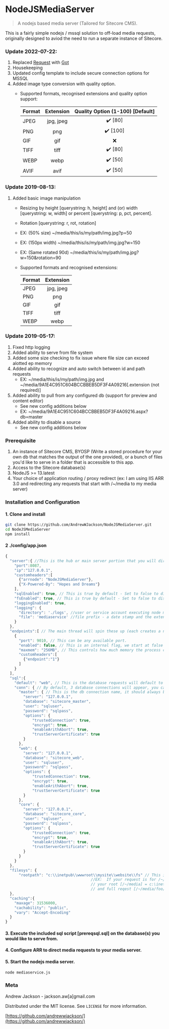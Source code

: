 # NodeJSMediaServer
> A nodejs based media server (Tailored for Sitecore CMS).


This is a fairly simple nodejs / mssql solution to off-load media requests, originally designed to aviod the need to run a separate instance of Sitecore.

### Update 2022-07-22:
1. Replaced [Request](https://github.com/request/request) with [Got](https://github.com/sindresorhus/got)
2. Housekeeping
3. Updated config template to include secure connection options for MSSQL
4. Added image type conversion with quality option. 
    * Supported formats, recognised extensions and quality option support:

        | Format  | Extension | Quality Option (1-100) [Default]  |
        | :---    |   :----:  |       :----:                      |
        | JPEG  |   jpg, jpeg | ✔️ [80] |
        | PNG   |   png       | ✔️ [100] |
        | GIF   |   gif       | ❌ |
        | TIFF  |   tiff      | ✔️ [80] |
        | WEBP  |   webp      | ✔️ [50] |
        | AVIF  |   avif      | ✔️ [50] |

### Update 2019-08-13:
1. Added basic image manipulation
    * Resizing by height [querystring: h, height] and (or) width [querystring: w, width] 
      or percent [querystring: p, pct, percent].
    * Rotation [querystring: r, rot, rotation]
    * EX: (50% size) ~/media/this/is/my/path/img.jpg?p=50
    * EX: (150px width) ~/media/this/is/my/path/img.jpg?w=150
    * EX: (Same rotated 90d) ~/media/this/is/my/path/img.jpg?w=150&rotation=90
    * Supported formats and recognised extensions:

      | Format  | Extension |
      | :---    |   :----:  |
      | JPEG  |   jpg, jpeg |
      | PNG   |   png       |
      | GIF   |   gif       |
      | TIFF  |   tiff      |
      | WEBP  |   webp      |

### Update 2019-05-17:
1. Fixed http logging
2. Added ability to serve from file system
3. Added some size checking to fix issue where file size can exceed alotted ep memory
4. Added ability to recognize and auto switch between id and path requests
    * EX: ~/media/this/is/my/path/img.jpg and ~/media/9A1E4C951C604BCCBBEB5DF3F4A09216[.extension (not required)]
5. Added ability to pull from any configured db (support for preview and content editor)
    * See new config additions below
    * EX: ~/media/9A1E4C951C604BCCBBEB5DF3F4A09216.aspx?db=master
6. Added ability to disable a source
    * See new config additions below

### Prerequisite

1. An instance of Sitecore CMS, BYOSP (Write a stored procedure for your own db that matches the output of the one provided), or a bunch of files you'd like to serve in a folder that is accessible to this app.
2. Access to the Sitecore database(s)
3. NodeJS >= 13.latest
4. Your choice of application routing / proxy redirect  (ex: I am using IIS ARR 3.0 and redirecting any requests that start with /~/media to my media server)

### Installation and Configuration

#### 1. Clone and install
```sh
git clone https://github.com/AndrewWJackson/NodeJSMediaServer.git
cd NodeJSMediaServer
npm install
```

#### 2 ./config/app.json
```javascript
{
  "server":{ //This is the hub or main server portion that you will direct requests to.
    "port":8087,
    "ip":"127.0.0.1",
    "customheaders":[
      {"arrnode": "NodeJSMediaServer"},
      {"X-Powered-By": "Hopes and Dreams"}
    ],
    "sqlEnabled": true, // This is true by default - Set to false to disable DB Media Library
    "fsEnabled": true, // This is true by default - Set to false to disable FS 
    "loggingEnabled": true, 
    "logging": {
      "directory": './logs', //user or service account executing node must have permissions to this path.
      "file": 'mediaservice' //file prefix - a date stamp and the extension .log will be added to this
    }
  },
  "endpoints":[ // The main thread will spin these up (each creates a new nodejs process) at first run. You can configure as many endpoints as you like, I suggest starting at 5, keeping in mind that they do need resources to run.
    {
      "port": 9010, // This can be any available port.
      "enabled": false, // This is an internal flag, we start at false and set to true when the endpoint starts.
      "maxmem": "256MB", // This controls how much memory the process can use before it is recycled. Setting this too high or low will affect performance, you'll need to find your Goldilocks setting.
      "customheaders":[
        {"endpoint":"1"}
      ]
    }
  ],
  "sql":{
    "default": "web", // This is the database requests will default to if no db querystring is present or the requested db is not configured
    "conn": { // By default, 3 database connections will appear, you can add or remove them as needed.
      "master": { // This is the db connection name, it should always be lowercase.
        "server": "127.0.0.1",
        "database": "sitecore_master",
        "user": "sqluser",
        "password": "sqlpass",
        "options": {
            "trustedConnection": true,
            "encrypt": true,
            "enableArithAbort": true,
            "trustServerCertificate": true
        }
      },
      "web": {
        "server": "127.0.0.1",
        "database": "sitecore_web",
        "user": "sqluser",
        "password": "sqlpass",
        "options": {
            "trustedConnection": true,
            "encrypt": true,
            "enableArithAbort": true,
            "trustServerCertificate": true
        }
      },
      "core": {
        "server": "127.0.0.1",
        "database": "sitecore_core",
        "user": "sqluser",
        "password": "sqlpass",
        "options": {
            "trustedConnection": true,
            "encrypt": true,
            "enableArithAbort": true,
            "trustServerCertificate": true
        }
      }
    }
  },
  "filesys": {
      "rootpath": "c:\\inetpub\\wwwroot\\mysite\\website\\fs" // This is the rootpath of your request 
                                      //EX:  If your request is for /~/media/foo/bar/img.jpg 
                                      // your root [/~/media] = c:\inetpub\wwwroot\mysite\website\fs 
                                      // and full reqest [/~/media/foo/bar/img.jpg] = c:\inetpub\wwwroot\mysite\website\fs\foo\bar\img.jpg
  },
  "caching":{
    "maxage": 31536000,
    "cachability": "public",
    "vary": "Accept-Encoding"
  }
}
```

#### 3. Execute the included sql script [prereqsql.sql] on the database(s) you would like to serve from.

#### 4. Configure ARR to direct media requests to your media server.


#### 5. Start the nodejs media server.
```sh
node mediaservice.js
```

### Meta

Andrew Jackson - jackson.aw[a]gmail.com

Distributed under the MIT license. See ``LICENSE`` for more information.

[https://github.com/andrewwjackson/](https://github.com/andrewwjackson/)
